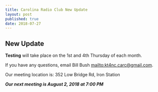```yaml
---
title: Carolina Radio Club New Update
layout: post
published: true
date: 2018-07-27
---
```

## New Update

**Testing** will take place on the 1st and 4th Thursday of each month.

If you have any questions, email Bill Bush <mailto:kt4nc.carc@gmail.com>.

Our meeting location is: 352 Low Bridge Rd, Iron Station

***Our next meeting is August 2, 2018 at 7:00 PM***
